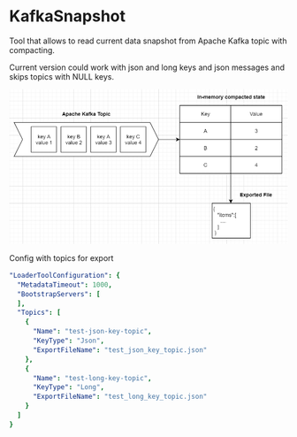 # KafkaSnapshot
Tool that allows to read current data snapshot from Apache Kafka topic with compacting.

Current version could work with json and long keys and json messages and skips topics with NULL keys.

![Details](Details.PNG)

Config with topics for export

```yaml
"LoaderToolConfiguration": {
  "MetadataTimeout": 1000,
  "BootstrapServers": [
  ],
  "Topics": [
    {
      "Name": "test-json-key-topic",
      "KeyType": "Json",
      "ExportFileName": "test_json_key_topic.json"
    },
    {
      "Name": "test-long-key-topic",
      "KeyType": "Long",
      "ExportFileName": "test_long_key_topic.json"
    }
  ]
}
```
